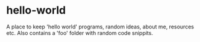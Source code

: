# hello-world
A place to keep 'hello world' programs, random ideas, about me, resources etc. Also contains a 'foo' folder with random code snippits.
